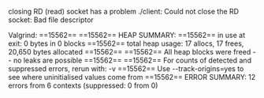 
closing RD (read) socket has a problem 
./client: Could not close the RD socket:  Bad file descriptor

Valgrind:
==15562== 
==15562== HEAP SUMMARY:
==15562==     in use at exit: 0 bytes in 0 blocks
==15562==   total heap usage: 17 allocs, 17 frees, 20,650 bytes allocated
==15562== 
==15562== All heap blocks were freed -- no leaks are possible
==15562== 
==15562== For counts of detected and suppressed errors, rerun with: -v
==15562== Use --track-origins=yes to see where uninitialised values come from
==15562== ERROR SUMMARY: 12 errors from 6 contexts (suppressed: 0 from 0)
